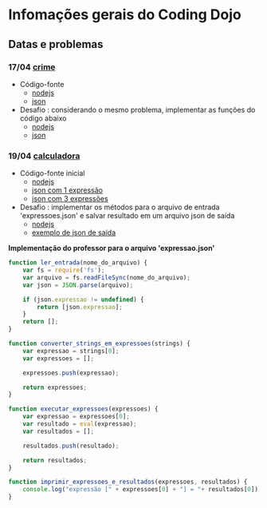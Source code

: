 # [](#header-1) Infomações gerais do Coding Dojo


## [](#header-2) Datas e problemas

### [](#header-3) 17/04 [crime](http://dojopuzzles.com/problemas/exibe/descubra-o-assassino/)

- Código-fonte
  - [nodejs](https://github.com/tiipos/2017-src/blob/master/crime/testemunha.js)
  - [json](https://github.com/tiipos/2017-src/blob/master/crime/crime.json)
- Desafio : considerando o mesmo problema, implementar as funções do código abaixo
  - [nodejs](https://github.com/tiipos/2017-src/blob/master/crime/desafio.js)
  -  [json](https://github.com/tiipos/2017-src/blob/master/crime/desafio_crime.json)

### [](#header-3) 19/04 [calculadora](http://dojopuzzles.com/problemas/exibe/avaliando-expressoes-matematicas/)
- Código-fonte inicial
  - [nodejs](https://github.com/tiipos/2017-src/blob/master/calculadora/calcular.js)
  - [json com 1 expressão](https://github.com/tiipos/2017-src/blob/master/calculadora/expressao.json)
  - [json com 3 expressões](https://github.com/tiipos/2017-src/blob/master/calculadora/expressoes.json)
- Desafio : implementar os métodos para o arquivo de entrada 'expressoes.json' e salvar resultado em um arquivo json de saída
  - [nodejs](https://github.com/tiipos/2017-src/blob/master/calculadora/desafio_calcular.js)
  - [exemplo de json de saída](https://github.com/tiipos/2017-src/blob/master/calculadora/desafio_saida.json)


**Implementação do professor para o arquivo 'expressao.json'**

~~~~javascript
function ler_entrada(nome_do_arquivo) {
    var fs = require('fs');
    var arquivo = fs.readFileSync(nome_do_arquivo);
    var json = JSON.parse(arquivo);

    if (json.expressao != undefined) {
        return [json.expressao];
    }
    return [];
}
~~~~

~~~~javascript
function converter_strings_em_expressoes(strings) {
    var expressao = strings[0];
    var expressoes = [];

    expressoes.push(expressao);

    return expressoes;
}
~~~~

~~~~javascript
function executar_expressoes(expressoes) {
    var expressao = expressoes[0];
    var resultado = eval(expressao);
    var resultados = [];

    resultados.push(resultado);

    return resultados;
}
~~~~

~~~~javascript
function imprimir_expressoes_e_resultados(expressoes, resultados) {
    console.log("expressão [" + expressoes[0] + "] = "+ resultados[0]);
}
~~~~
